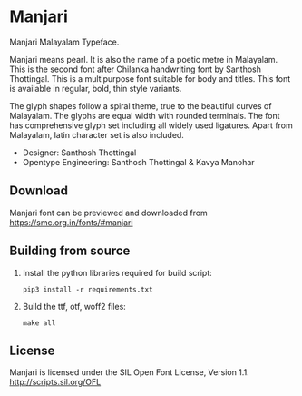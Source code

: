 Manjari
=======
Manjari Malayalam Typeface.

Manjari means pearl. It is also the name of a poetic metre in Malayalam. This is the second font after Chilanka handwriting font by Santhosh Thottingal. This is a multipurpose font suitable for body and titles. This font is available in regular, bold, thin style variants.

The glyph shapes follow a spiral theme, true to the beautiful curves of Malayalam. The glyphs are equal width with rounded terminals. The font has comprehensive glyph set including all widely used ligatures. Apart from Malayalam, latin character set is also included.

* Designer: Santhosh Thottingal
* Opentype Engineering: Santhosh Thottingal & Kavya Manohar

Download
--------
Manjari font can be previewed and downloaded from https://smc.org.in/fonts/#manjari

Building from source
--------------------
1. Install the python libraries required for build script:
    ```
    pip3 install -r requirements.txt
    ```
2. Build the ttf, otf, woff2 files:
   ```
   make all
   ```

License
-------
Manjari is licensed under the SIL Open Font License, Version 1.1. http://scripts.sil.org/OFL
